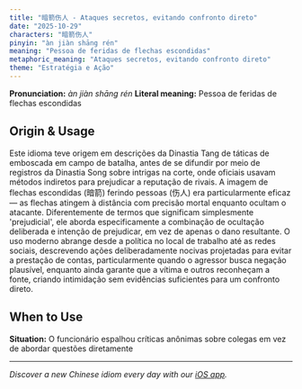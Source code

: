```yaml
---
title: "暗箭伤人 - Ataques secretos, evitando confronto direto"
date: "2025-10-29"
characters: "暗箭伤人"
pinyin: "àn jiàn shāng rén"
meaning: "Pessoa de feridas de flechas escondidas"
metaphoric_meaning: "Ataques secretos, evitando confronto direto"
theme: "Estratégia e Ação"
---
```


**Pronunciation:** *àn jiàn shāng rén*
**Literal meaning:** Pessoa de feridas de flechas escondidas

## Origin & Usage

Este idioma teve origem em descrições da Dinastia Tang de táticas de emboscada em campo de batalha, antes de se difundir por meio de registros da Dinastia Song sobre intrigas na corte, onde oficiais usavam métodos indiretos para prejudicar a reputação de rivais. A imagem de flechas escondidas (暗箭) ferindo pessoas (伤人) era particularmente eficaz — as flechas atingem à distância com precisão mortal enquanto ocultam o atacante. Diferentemente de termos que significam simplesmente 'prejudicial', ele aborda especificamente a combinação de ocultação deliberada e intenção de prejudicar, em vez de apenas o dano resultante. O uso moderno abrange desde a política no local de trabalho até as redes sociais, descrevendo ações deliberadamente nocivas projetadas para evitar a prestação de contas, particularmente quando o agressor busca negação plausível, enquanto ainda garante que a vítima e outros reconheçam a fonte, criando intimidação sem evidências suficientes para um confronto direto.

## When to Use

**Situation:** O funcionário espalhou críticas anônimas sobre colegas em vez de abordar questões diretamente

---

*Discover a new Chinese idiom every day with our [iOS app](https://apps.apple.com/us/app/daily-chinese-idioms/id6740611324).*
